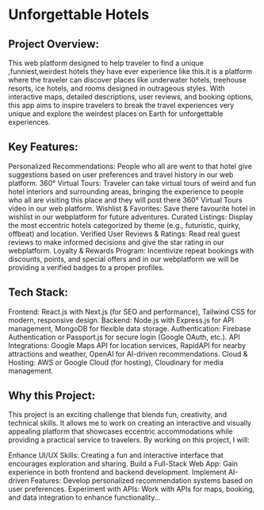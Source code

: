 # Unforgettable Hotels

## Project Overview:

This web platform designed to help traveler to find a unique ,funniest,weirdest hotels they have ever experience like this.it is a platform where the traveler can discover places like underwater hotels, treehouse resorts, ice hotels, and rooms designed in outrageous styles. With interactive maps, detailed descriptions, user reviews, and booking options, this app aims to inspire travelers to break the travel experiences very unique and explore the weirdest places on Earth for unforgettable experiences.

## Key Features:

Personalized Recommendations: People who all are went to that hotel give suggestions based on user preferences and travel history in our web platform. 360° Virtual Tours: Traveler can take virtual tours of weird and fun hotel interiors and surrounding areas, bringing the experience to people who all are visiting this place and they will post there 360° Virtual Tours video in our web platform. Wishlist & Favorites: Save there favourite hotel in wishlist in our webplatform for future adventures. Curated Listings: Display the most eccentric hotels categorized by theme (e.g., futuristic, quirky, offbeat) and location. Verified User Reviews & Ratings: Read real guest reviews to make informed decisions and give the star rating in our webplatform. Loyalty & Rewards Program: Incentivize repeat bookings with discounts, points, and special offers and in our webplatform we will be providing a verified badges to a proper profiles.

## Tech Stack:

Frontend: React.js with Next.js (for SEO and performance), Tailwind CSS for modern, responsive design. Backend: Node.js with Express.js for API management, MongoDB for flexible data storage. Authentication: Firebase Authentication or Passport.js for secure login (Google OAuth, etc.). API Integrations: Google Maps API for location services, RapidAPI for nearby attractions and weather, OpenAI for AI-driven recommendations. Cloud & Hosting: AWS or Google Cloud (for hosting), Cloudinary for media management.

## Why this Project:

This project is an exciting challenge that blends fun, creativity, and technical skills. It allows me to work on creating an interactive and visually appealing platform that showcases eccentric accommodations while providing a practical service to travelers. By working on this project, I will:

Enhance UI/UX Skills: Creating a fun and interactive interface that encourages exploration and sharing. Build a Full-Stack Web App: Gain experience in both frontend and backend development. Implement AI-driven Features: Develop personalized recommendation systems based on user preferences. Experiment with APIs: Work with APIs for maps, booking, and data integration to enhance functionality...